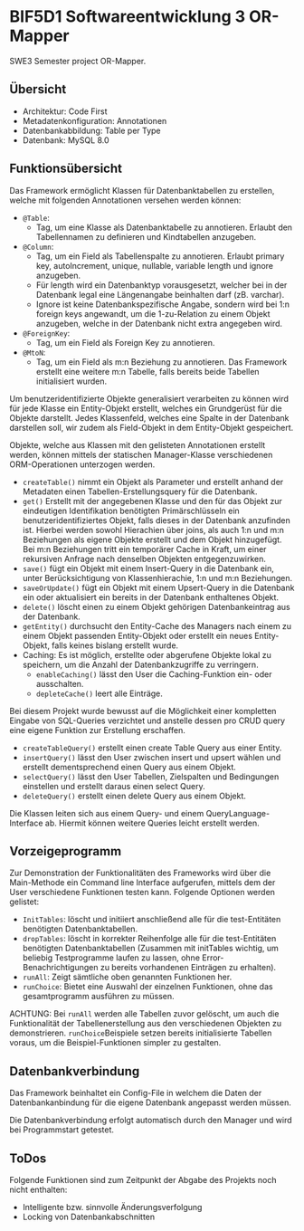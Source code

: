# BIF5D1 Softwareentwicklung 3 OR-Mapper
SWE3 Semester project OR-Mapper.

## Übersicht
- Architektur: Code First
- Metadatenkonfiguration: Annotationen
- Datenbankabbildung: Table per Type
- Datenbank: MySQL 8.0

## Funktionsübersicht

Das Framework ermöglicht Klassen für Datenbanktabellen zu erstellen, welche mit folgenden Annotationen versehen werden können:
- ```@Table```:
    - Tag, um eine Klasse als Datenbanktabelle zu annotieren. Erlaubt den Tabellennamen zu definieren und Kindtabellen anzugeben.
- ```@Column```: 
    - Tag, um ein Field als Tabellenspalte zu annotieren. Erlaubt primary key, autoIncrement, unique, nullable, variable length und ignore anzugeben.
    - Für length wird ein Datenbanktyp vorausgesetzt, welcher bei in der Datenbank legal eine Längenangabe beinhalten darf (zB. varchar).
    - Ignore ist keine Datenbankspezifische Angabe, sondern wird bei 1:n foreign keys angewandt, um die 1-zu-Relation zu einem Objekt anzugeben, welche in der Datenbank nicht extra angegeben wird.
- ```@ForeignKey```: 
    - Tag, um ein Field als Foreign Key zu annotieren.
- ```@MtoN```:
    - Tag, um ein Field als m:n Beziehung zu annotieren. Das Framework erstellt eine weitere m:n Tabelle, falls bereits beide Tabellen initialisiert wurden.

Um benutzeridentifizierte Objekte generalisiert verarbeiten zu können wird für jede Klasse ein Entity-Objekt erstellt, welches ein Grundgerüst für die Objekte darstellt. Jedes Klassenfeld, welches eine Spalte in der Datenbank darstellen soll, wir zudem als Field-Objekt in dem Entity-Objekt gespeichert.
    
Objekte, welche aus Klassen mit den gelisteten Annotationen erstellt werden, können mittels der statischen Manager-Klasse verschiedenen ORM-Operationen unterzogen werden.
- ```createTable()``` nimmt ein Objekt als Parameter und erstellt anhand der Metadaten einen Tabellen-Erstellungsquery für die Datenbank.
- ```get()``` Erstellt mit der angegebenen Klasse und den für das Objekt zur eindeutigen Identifikation benötigten Primärschlüsseln ein benutzeridentifiziertes Objekt, falls dieses in der Datenbank anzufinden ist. Hierbei werden sowohl Hierachien über joins, als auch 1:n und m:n Beziehungen als eigene Objekte erstellt und dem Objekt hinzugefügt. Bei m:n Beziehungen tritt ein temporärer Cache in Kraft, um einer rekursiven Anfrage nach denselben Objekten entgegenzuwirken.
- ```save()```  fügt ein Objekt mit einem Insert-Query in die Datenbank ein, unter Berücksichtigung von Klassenhierachie, 1:n und m:n Beziehungen.
- ```saveOrUpdate()``` fügt ein Objekt mit einem Upsert-Query in die Datenbank ein oder aktualisiert ein bereits in der Datenbank enthaltenes Objekt.
- ```delete()``` löscht einen zu einem Objekt gehörigen Datenbankeintrag aus der Datenbank.
- ```getEntity()``` durchsucht den Entity-Cache des Managers nach einem zu einem Objekt passenden Entity-Objekt oder erstellt ein neues Entity-Objekt, falls keines bislang erstellt wurde.
- Caching: Es ist möglich, erstellte oder abgerufene Objekte lokal zu speichern, um die Anzahl der Datenbankzugriffe zu verringern.
    - ```enableCaching()``` lässt den User die Caching-Funktion ein- oder ausschalten.
    - ```depleteCache()``` leert alle Einträge.

Bei diesem Projekt wurde bewusst auf die Möglichkeit einer kompletten Eingabe von SQL-Queries verzichtet und anstelle dessen pro CRUD query eine eigene Funktion zur Erstellung erschaffen.
- ```createTableQuery()``` erstellt einen create Table Query aus einer Entity.
- ```insertQuery()``` lässt den User zwischen insert und upsert wählen und erstellt dementsprechend einen Query aus einem Objekt.
- ```selectQuery()``` lässt den User Tabellen, Zielspalten und Bedingungen einstellen und erstellt daraus einen select Query.
- ```deleteQuery()``` erstellt einen delete Query aus einem Objekt.

Die Klassen leiten sich aus einem Query- und einem QueryLanguage-Interface ab. Hiermit können weitere Queries leicht erstellt werden.

## Vorzeigeprogramm

Zur Demonstration der Funktionalitäten des Frameworks wird über die Main-Methode ein Command line Interface aufgerufen, mittels dem der User verschiedene Funktionen testen kann.
Folgende Optionen werden gelistet:
- ```InitTables```: löscht und initiiert anschließend alle für die test-Entitäten benötigten Datenbanktabellen.
- ```dropTables```: löscht in korrekter Reihenfolge alle für die test-Entitäten benötigten Datenbanktabellen (Zusammen mit initTables wichtig, um beliebig Testprogramme laufen zu lassen, ohne Error-Benachrichtigungen zu bereits vorhandenen Einträgen zu erhalten).
- ```runAll```: Zeigt sämtliche oben genannten Funktionen her.
- ```runChoice```: Bietet eine Auswahl der einzelnen Funktionen, ohne das gesamtprogramm ausführen zu müssen.

ACHTUNG: Bei ```runAll``` werden alle Tabellen zuvor gelöscht, um auch die Funktionalität der Tabellenerstellung aus den verschiedenen Objekten zu demonstrieren. ```runChoice```Beispiele setzen bereits initialisierte Tabellen voraus, um die Beispiel-Funktionen simpler zu gestalten.

## Datenbankverbindung

Das Framework beinhaltet ein Config-File in welchem die Daten der Datenbankanbindung für die eigene Datenbank angepasst werden müssen.

Die Datenbankverbindung erfolgt automatisch durch den Manager und wird bei Programmstart getestet.

## ToDos

Folgende Funktionen sind zum Zeitpunkt der Abgabe des Projekts noch nicht enthalten:
- Intelligente bzw. sinnvolle Änderungsverfolgung
- Locking von Datenbankabschnitten
